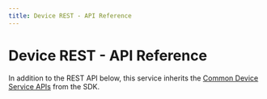 ```yaml
---
title: Device REST - API Reference
---
```


# Device REST - API Reference

In addition to the REST API below, this service inherits the [Common Device Service APIs](../../ApiReference.md) from the SDK.

<swagger-ui src="https://raw.githubusercontent.com/edgexfoundry/device-rest-go/{{edgexversion}}/openapi/device-rest.yaml"></swagger-ui>

